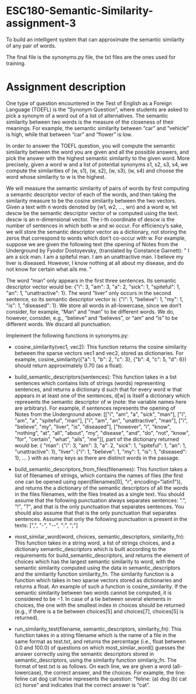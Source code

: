 # ESC180-Semantic-Similarity-assignment-3
To build an intelligent system that can approximate the semantic similarity of any pair of words. 

The final file is the synonyms.py file, the txt files are the ones used for training.

# Assignment description
One type of question encountered in the Test of English as a Foreign Language (TOEFL) is the “Synonym Question”, where students are asked to pick a synonym of a word out of a list of alternatives. The semantic similarity between two words is the measure of the closeness of their meanings. For example, the semantic similarity between “car” and “vehicle” is high, while that between “car” and “flower” is low. 

In order to answer the TOEFL question, you will compute the semantic similarity between the word you are given and all the possible answers, and pick the answer with the highest semantic similarity to the given word. More precisely, given a word w and a list of potential synonyms s1, s2, s3, s4, we compute the similarities of (w, s1), (w, s2), (w, s3), (w, s4) and choose the word whose similarity to w is the highest.

We will measure the semantic similarity of pairs of words by first computing a semantic descriptor vector of each of the words, and then taking the similarity measure to be the cosine similarity between the two vectors. Given a text with n words denoted by (w1, w2, ..., wn) and a word w, let descw be the semantic descriptor vector of w computed using the text. descw is an n-dimensional vector. The i-th coordinate of descw is the number of sentences in which both w and wi occur. For efficiency’s sake, we will store the semantic descriptor vector as a dictionary, not storing the zeros that correspond to words which don’t co-occur with w. 
For example, suppose we are given the following text (the opening of Notes from the Underground by Fyodor Dostoyevsky, (translated by Constance Garnett):
" I am a sick man. I am a spiteful man. I am an unattractive man. I believe my liver is diseased. However, I know nothing at all about my disease, and do not know for certain what ails me. "

The word “man” only appears in the first three sentences. Its semantic descriptor vector would be: {"i": 3, "am": 3, "a": 2, "sick": 1, "spiteful": 1, "an": 1, "unattractive": 1}. The word “liver” only occurs in the second sentence, so its semantic descriptor vector is: {"i": 1, "believe": 1, "my": 1, "is": 1, "diseased": 1}. We store all words in all-lowercase, since we don’t consider, for example, “Man” and “man” to be different words. We do, however, consider, e.g., “believe” and “believes”, or “am” and “is” to be different words. We discard all punctuation.

Implement the following functions in synonyms.py:
- cosine_similarity(vec1, vec2): This function returns the cosine similarity between the sparse vectors vec1 and vec2, stored as dictionaries. For example, cosine_similarity({"a": 1, "b": 2, "c": 3}, {"b": 4, "c": 5, "d": 6}) should return approximately 0.70 (as a float).
- build_semantic_descriptors(sentences): This function takes in a list sentences which contains lists of strings (words) representing sentences, and returns a dictionary d such that for every word w that appears in at least one of the sentences, d[w] is itself a dictionary which represents the semantic descriptor of w (note: the variable names here are arbitrary).
For example, if sentences represents the opening of Notes from the Underground above:
[["i", "am", "a", "sick", "man"],
["i", "am", "a", "spiteful", "man"],
["i", "am", "an", "unattractive", "man"],
["i", "believe", "my", "liver", "is", "diseased"],
["however", "i", "know", "nothing", "at", "all", "about", "my",
"disease", "and", "do", "not", "know", "for", "certain", "what", "ails", "me"]],
part of the dictionary returned would be:
{ "man": {"i": 3, "am": 3, "a": 2, "sick": 1, "spiteful": 1, "an": 1,
"unattractive": 1},
"liver": {"i": 1, "believe": 1, "my": 1, "is": 1, "diseased": 1},
... }
with as many keys as there are distinct words in the passage.

- build_semantic_descriptors_from_files(filenames): This function takes a list of filenames of strings, which contains the names of files (the first one can
be opened using open(filenames[0], "r", encoding="latin1")), and returns the a dictionary of the semantic descriptors of all the words in the files filenames, with the files treated as a single text. You should assume that the following punctuation always separates sentences: ".", "!", "?", and that is the only punctuation that separates sentences. You should also assume that that is the only punctuation that separates sentences. Assume that only the following punctuation is present in the texts: [",", "-", "--", ":", ";"]

- most_similar_word(word, choices, semantic_descriptors, similarity_fn): This function takes in a string word, a list of strings choices, and a dictionary semantic_descriptors which is built according to the requirements for build_semantic_descriptors, and returns the element of choices which has the largest semantic similarity to word, with the semantic similarity computed using the data in semantic_descriptors and the similarity function similarity_fn. The similarity function is a function which takes in two sparse vectors stored as dictionaries and returns a float. An example of such a function is cosine_similarity. If the semantic similarity between two words cannot be computed, it is considered to be −1. In case of a tie between several elements in choices, the one with the smallest index in choices should be returned (e.g., if there is a tie between choices[5] and choices[7], choices[5] is returned).

- run_similarity_test(filename, semantic_descriptors, similarity_fn): This function takes in a string filename which is the name of a file in the same format as test.txt, and returns the percentage (i.e., float between 0.0 and 100.0) of questions on which most_similar_word() guesses the answer correctly using the semantic descriptors stored in semantic_descriptors, using the similarity function similariy_fn. The format of test.txt is as follows. On each line, we are given a word (all-lowercase), the correct answer, and the choices. For example, the line: feline cat dog cat horse
 represents the question:
"feline:
(a) dog
(b) cat
(c) horse"
and indicates that the correct answer is “cat”.
